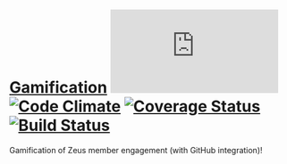 # [Gamification](https://zeus.ugent.be/game) [![Analytics](https://ga-beacon.appspot.com/UA-25444917-6/ZeusWPI/gamification/README.md?pixel)](https://github.com/igrigorik/ga-beacon) [![Code Climate](https://codeclimate.com/github/ZeusWPI/gamification/badges/gpa.svg)](https://codeclimate.com/github/ZeusWPI/gamification) [![Coverage Status](https://coveralls.io/repos/ZeusWPI/gamification/badge.svg?branch=master&service=github)](https://coveralls.io/github/ZeusWPI/gamification?branch=master) [![Build Status](https://travis-ci.org/ZeusWPI/gamification.png?branch=master)](https://travis-ci.org/ZeusWPI/gamification)

Gamification of Zeus member engagement (with GitHub integration)!
